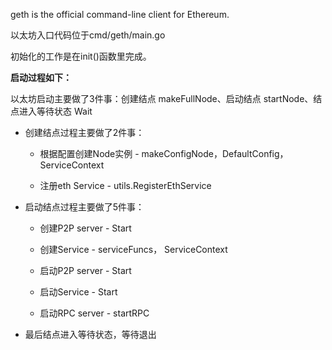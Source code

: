 geth is the official command-line client for Ethereum.

以太坊入口代码位于cmd/geth/main.go

初始化的工作是在init\(\)函数里完成。

**启动过程如下：**

以太坊启动主要做了3件事：创建结点 makeFullNode、启动结点 startNode、结点进入等待状态 Wait

* 创建结点过程主要做了2件事：

  * 根据配置创建Node实例 - makeConfigNode，DefaultConfig，ServiceContext

  * 注册eth Service - utils.RegisterEthService

* 启动结点过程主要做了5件事：

  * 创建P2P server - Start

  * 创建Service - serviceFuncs， ServiceContext

  * 启动P2P server - Start

  * 启动Service - Start

  * 启动RPC server - startRPC

* 最后结点进入等待状态，等待退出



